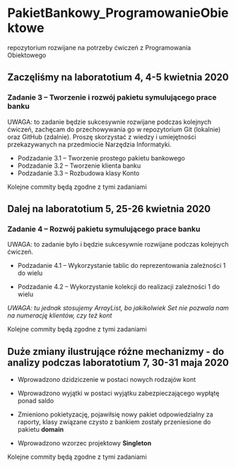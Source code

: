 # PakietBankowy_ProgramowanieObiektowe
repozytorium rozwijane na potrzeby ćwiczeń z Programowania Obiektowego

## Zaczęliśmy na laboratotium 4, 4-5 kwietnia 2020

### Zadanie 3 – Tworzenie i rozwój pakietu symulującego prace banku
UWAGA: to zadanie będzie sukcesywnie rozwijane podczas kolejnych ćwiczeń, zachęcam do przechowywania go w repozytorium Git (lokalnie) oraz GitHub (zdalnie). Proszę skorzystać z wiedzy i umiejętności przekazywanych na przedmiocie Narzędzia Informatyki.

* Podzadanie 3.1 – Tworzenie prostego pakietu bankowego
* Podzadanie 3.2 – Tworzenie klienta banku
* Podzadanie 3.3 – Rozbudowa klasy Konto

Kolejne commity będą zgodne z tymi zadaniami

## Dalej na laboratotium 5, 25-26 kwietnia 2020

### Zadanie 4 – Rozwój pakietu symulującego prace banku
UWAGA: to zadanie było i będzie sukcesywnie rozwijane podczas kolejnych ćwiczeń.

* Podzadanie 4.1 – Wykorzystanie tablic do reprezentowania zależności 1 do wielu

* Podzadanie 4.2 – Wykorzystanie kolekcji do realizacji zależności 1 do wielu

*UWAGA: tu jednak stosujemy ArrayList, bo jakikolwiek Set nie pozwala nam na numerację klientów, czy też kont*

Kolejne commity będą zgodne z tymi zadaniami

## Duże zmiany ilustrujące różne mechanizmy - do analizy podczas laboratotium 7, 30-31 maja 2020

* Wprowadzono dzidziczenie w postaci nowych rodzajów kont

* Wprowadzono wyjątki w postaci wyjątku zabezpieczającego wypłątę ponad saldo

* Zmieniono pokietyzację, pojawiłsię nowy pakiet odpowiedzialny za raporty, klasy związane czysto z bankiem zostały przeniesione do pakietu **domain**

* Wprowadzono wzorzec projektowy **Singleton**



Kolejne commity będą zgodne z tymi zadaniami


